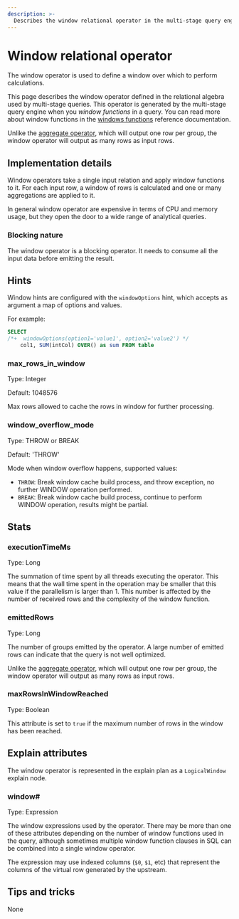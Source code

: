 ```yaml
---
description: >-
  Describes the window relational operator in the multi-stage query engine.
---
```


# Window relational operator

The window operator is used to define a window over which to perform calculations. 

This page describes the window operator defined in the relational algebra used by multi-stage queries.
This operator is generated by the multi-stage query engine when you _window functions_ in a query.
You can read more about window functions in the [windows functions](../../query-syntax/windows-functions.md) reference
documentation.

Unlike the [aggregate operator](aggregate.md), which will output one row per group, the window operator will output as
many rows as input rows.

## Implementation details

Window operators take a single input relation and apply window functions to it.
For each input row, a window of rows is calculated and one or many aggregations are applied to it.

In general window operator are expensive in terms of CPU and memory usage, but they open the door to a wide range of
analytical queries.


### Blocking nature
The window operator is a blocking operator. It needs to consume all the input data before emitting the result.

## Hints
Window hints are configured with the `windowOptions` hint, which accepts as argument a map of options and values.

For example:

```sql
SELECT
/*+  windowOptions(option1='value1', option2='value2') */
    col1, SUM(intCol) OVER() as sum FROM table
```

### max_rows_in_window
Type: Integer

Default: 1048576

Max rows allowed to cache the rows in window for further processing.

### window_overflow_mode
Type: THROW or BREAK

Default: 'THROW'

Mode when window overflow happens, supported values:
* `THROW`: Break window cache build process, and throw exception, no further WINDOW operation performed.
* `BREAK`: Break window cache build process, continue to perform WINDOW operation, results might be partial.

## Stats
### executionTimeMs
Type: Long

The summation of time spent by all threads executing the operator.
This means that the wall time spent in the operation may be smaller that this value if the parallelism is larger than 1.
This number is affected by the number of received rows and the complexity of the window function.

### emittedRows
Type: Long

The number of groups emitted by the operator.
A large number of emitted rows can indicate that the query is not well optimized.

Unlike the [aggregate operator](aggregate.md), which will output one row per group, the window operator will output as 
many rows as input rows.

### maxRowsInWindowReached
Type: Boolean

This attribute is set to `true` if the maximum number of rows in the window has been reached.

## Explain attributes

The window operator is represented in the explain plan as a `LogicalWindow` explain node.

### window#
Type: Expression

The window expressions used by the operator.
There may be more than one of these attributes depending on the number of window functions used in the query,
although sometimes multiple window function clauses in SQL can be combined into a single window operator.

The expression may use indexed columns (`$0`, `$1`, etc) that represent the columns of the virtual row generated by the 
upstream.

## Tips and tricks
None
